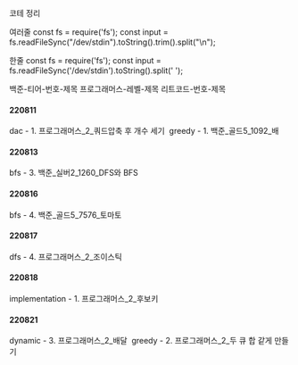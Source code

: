 코테 정리

여러줄
const fs = require('fs');
const input = fs.readFileSync("/dev/stdin").toString().trim().split("\n");

한줄
const fs = require('fs');
const input = fs.readFileSync('/dev/stdin').toString().split(' ');

백준-티어-번호-제목
프로그래머스-레벨-제목
리트코드-번호-제목

#### 220811

dac - 1. 프로그래머스\_2\_쿼드압축 후 개수 세기&nbsp;
greedy - 1. 백준\_골드5_1092\_배

#### 220813

bfs - 3. 백준\_실버2_1260_DFS와 BFS

#### 220816

bfs - 4. 백준\_골드5_7576\_토마토

#### 220817

dfs - 4. 프로그래머스\_2\_조이스틱

#### 220818

implementation - 1. 프로그래머스\_2\_후보키

#### 220821

dynamic - 3. 프로그래머스\_2\_배달&nbsp;
greedy - 2. 프로그래머스\_2\_두 큐 합 같게 만들기
